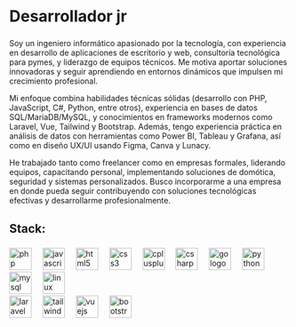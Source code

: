 <h1 align="left">Desarrollador jr</h1>

###

<p align="left">Soy un ingeniero informático apasionado por la tecnología, con experiencia en desarrollo de aplicaciones de escritorio y web, consultoría tecnológica para pymes, y liderazgo de equipos técnicos. Me motiva aportar soluciones innovadoras y seguir aprendiendo en entornos dinámicos que impulsen mi crecimiento profesional.

Mi enfoque combina habilidades técnicas sólidas (desarrollo con PHP, JavaScript, C#, Python, entre otros), experiencia en bases de datos SQL/MariaDB/MySQL, y conocimientos en frameworks modernos como Laravel, Vue, Tailwind y Bootstrap. Además, tengo experiencia práctica en análisis de datos con herramientas como Power BI, Tableau y Grafana, así como en diseño UX/UI usando Figma, Canva y Lunacy.

He trabajado tanto como freelancer como en empresas formales, liderando equipos, capacitando personal, implementando soluciones de domótica, seguridad y sistemas personalizados. Busco incorporarme a una empresa en donde pueda seguir contribuyendo con soluciones tecnológicas efectivas y desarrollarme profesionalmente.</p>

###

<h2 align="left">Stack:</h2>

###

<div align="left">
  <img src="https://skillicons.dev/icons?i=php" height="40" alt="php logo"  />
  <img width="12" />
  <img src="https://cdn.jsdelivr.net/gh/devicons/devicon/icons/javascript/javascript-plain.svg" height="40" alt="javascript logo"  />
  <img width="12" />
  <img src="https://cdn.jsdelivr.net/gh/devicons/devicon/icons/html5/html5-original.svg" height="40" alt="html5 logo"  />
  <img width="12" />
  <img src="https://cdn.simpleicons.org/css3/1572B6" height="40" alt="css3 logo"  />
  <img width="12" />
  <img src="https://cdn.simpleicons.org/c++/00599C" height="40" alt="cplusplus logo"  />
  <img width="12" />
  <img src="https://cdn.jsdelivr.net/gh/devicons/devicon/icons/csharp/csharp-original.svg" height="40" alt="csharp logo"  />
  <img width="12" />
  <img src="https://cdn.simpleicons.org/go/00ADD8" height="40" alt="go logo"  />
  <img width="12" />
  <img src="https://cdn.jsdelivr.net/gh/devicons/devicon/icons/python/python-original.svg" height="40" alt="python logo"  />
  <img width="12" />
  <img src="https://skillicons.dev/icons?i=mysql" height="40" alt="mysql logo"  />
  <img width="12" />
  <img src="https://cdn.jsdelivr.net/gh/devicons/devicon/icons/linux/linux-original.svg" height="40" alt="linux logo"  />
  <img width="12" />
  <br>
  <img src="https://cdn.simpleicons.org/laravel/FF2D20" height="40" alt="laravel logo"  />
  <img width="12" />
  <img src="https://cdn.simpleicons.org/tailwindcss/06B6D4" height="40" alt="tailwindcss logo"  />
  <img width="12" />
  <img src="https://cdn.jsdelivr.net/gh/devicons/devicon/icons/vuejs/vuejs-original.svg" height="40" alt="vuejs logo"  />
  <img width="12" />
  <img src="https://skillicons.dev/icons?i=bootstrap" height="40" alt="bootstrap logo"  />
</div>

###
